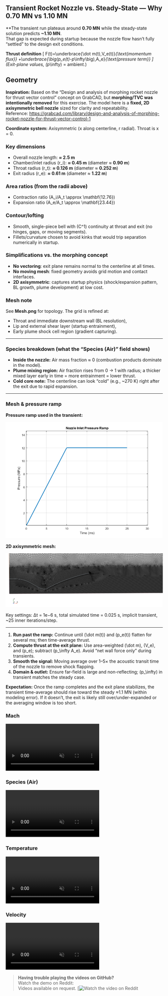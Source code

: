 ## Transient Rocket Nozzle vs. Steady-State — Why 0.70 MN vs 1.10 MN

**The transient run plateaus around **0.70 MN** while the steady-state solution predicts **~1.10 MN**.  
That gap is expected during startup because the nozzle flow hasn’t fully “settled” to the design exit conditions.

**Thrust definition**
\[
F(t)=\underbrace{\dot m(t)\,V_e(t)}_{\text{momentum flux}}
+\underbrace{\big(p_e(t)-p_\infty\big)\,A_e}_{\text{pressure term}}
\]
(Exit-plane values, \(p_\infty\) = ambient.)

## Geometry

**Inspiration:** Based on the “Design and analysis of morphing rocket nozzle for thrust vector control” concept on GrabCAD, but **morphing/TVC was intentionally removed** for this exercise. The model here is a **fixed, 2D axisymmetric bell nozzle** sized for clarity and repeatability.  
Reference: https://grabcad.com/library/design-and-analysis-of-morphing-rocket-nozzle-for-thrust-vector-control-1

**Coordinate system:** Axisymmetric (x along centerline, r radial). Throat is x = 0.

### Key dimensions
- Overall nozzle length: **≈ 2.5 m**
- Chamber/inlet radius \(r_i\): **≈ 0.45 m** (diameter ≈ **0.90 m**)
- Throat radius \(r_t\): **≈ 0.126 m** (diameter ≈ **0.252 m**)
- Exit radius \(r_e\): **≈ 0.61 m** (diameter ≈ **1.22 m**)

### Area ratios (from the radii above)
- Contraction ratio \(A_i/A_t \approx \mathbf{12.76}\)
- Expansion ratio \(A_e/A_t \approx \mathbf{23.44}\)

### Contour/lofting
- Smooth, single-piece bell with \(C^1\) continuity at throat and exit (no hinges, gaps, or moving segments).
- Fillets/curvature chosen to avoid kinks that would trip separation numerically in startup.

### Simplifications vs. the morphing concept
- **No vectoring**: exit plane remains normal to the centerline at all times.
- **No moving mesh**: fixed geometry avoids grid motion and contact interfaces.
- **2D axisymmetric**: captures startup physics (shock/expansion pattern, BL growth, plume development) at low cost.

### Mesh note
See **Mesh.png** for topology. The grid is refined at:
- Throat and immediate downstream wall (BL resolution),
- Lip and external shear layer (startup entrainment),
- Early plume shock cell region (gradient capturing).




---

### Species breakdown (what the “Species (Air)” field shows)
- **Inside the nozzle:** Air mass fraction ≈ 0 (combustion products dominate in the model).  
- **Plume mixing region:** Air fraction rises from 0 → 1 with radius; a thicker mixed layer early in time = more entrainment = lower thrust.  
- **Cold core note:** The centerline can look “cold” (e.g., ~270 K) right after the exit due to rapid expansion.
---

### Mesh & pressure ramp
**Pressure ramp used in the transient:**

![Pressure ramp](PressureRamp.png)

**2D axisymmetric mesh:**

![Mesh](Mesh.png)

Key settings: Δt = 1e−6 s, total simulated time = 0.025 s, implicit transient, ~25 inner iterations/step.

---

1. **Run past the ramp:** Continue until \(\dot m(t)\) and \(p_e(t)\) flatten for several ms; then time-average thrust.
2. **Compute thrust at the exit plane:** Use area-weighted \(\dot m\), \(V_e\), and \(p_e\); subtract \(p_\infty A_e\). Avoid “net wall force only” during transients.
3. **Smooth the signal:** Moving average over 1–5× the acoustic transit time of the nozzle to remove shock flapping.
4. **Domain & outlet:** Ensure far-field is large and non-reflecting; \(p_\infty\) in transient matches the steady case.

**Expectation:** Once the ramp completes and the exit plane stabilizes, the transient time-average should rise toward the steady ≈1.1 MN (within modeling error). If it doesn’t, the exit is likely still over/under-expanded or the averaging window is too short.


### Mach
<video controls muted playsinline loop style="max-width:100%;height:auto;">
  <source src="Media/Mach.mp4" type="video/mp4">
</video>

### Species (Air)
<video controls muted playsinline loop style="max-width:100%;height:auto;">
  <source src="Media/SpeciesAir.mp4" type="video/mp4">
</video>

### Temperature
<video controls muted playsinline loop style="max-width:100%;height:auto;">
  <source src="Media/Temp.mp4" type="video/mp4">
</video>

### Velocity
<video controls muted playsinline loop style="max-width:100%;height:auto;">
  <source src="Media/Velocity.mp4" type="video/mp4">
</video>

> **Having trouble playing the videos on GitHub?**  
> Watch the demo on Reddit:  
> Videos available on request.
[![Watch the video on Reddit](https://www.reddit.com/r/CFD/comments/1mm4p5g/transient_rocket_simulation/?new_reddit=true)
